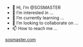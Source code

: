 - 👋 Hi, I’m @SOSMASTER
- 👀 I’m interested in ...
- 🌱 I’m currently learning ...
- 💞️ I’m looking to collaborate on ...
- 📫 How to reach me ...

<!---
SOSMASTER/SOSMASTER is a ✨ special ✨ repository because its `README.md` (this file) appears on your GitHub profile.
You can click the Preview link to take a look at your changes.
--->
[sosmaster.com](https://sosmaster.com/)
